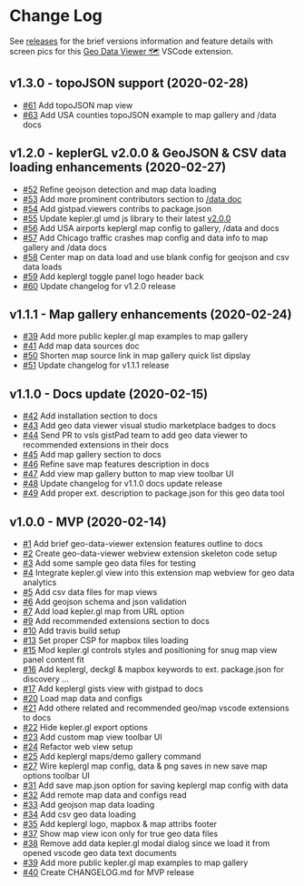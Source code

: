 # Change Log

See [releases](https://github.com/RandomFractals/vscode-vega-viewer/releases)
for the brief versions information and feature details with screen pics for this [Geo Data Viewer 🗺️](https://marketplace.visualstudio.com/items?itemName=RandomFractalsInc.geo-data-viewer) VSCode extension.

## v1.3.0 - topoJSON support (2020-02-28)

- [#61](https://github.com/RandomFractals/geo-data-viewer/issues/61)
Add topoJSON map view
- [#63](https://github.com/RandomFractals/geo-data-viewer/issues/63)
Add USA counties topoJSON example to map gallery and /data docs

## v1.2.0 - keplerGL v2.0.0 & GeoJSON & CSV data loading enhancements (2020-02-27)

- [#52](https://github.com/RandomFractals/geo-data-viewer/issues/52)
Refine geojson detection and map data loading
- [#53](https://github.com/RandomFractals/geo-data-viewer/issues/53)
Add more prominent contributors section to [/data doc](https://github.com/RandomFractals/geo-data-viewer/tree/master/data#contributors)
- [#54](https://github.com/RandomFractals/geo-data-viewer/issues/54)
Add gistpad.viewers contribs to package.json
- [#55](https://github.com/RandomFractals/geo-data-viewer/issues/55)
Update kepler.gl umd js library to their latest [v2.0.0](https://github.com/keplergl/kepler.gl/releases)
- [#56](https://github.com/RandomFractals/geo-data-viewer/issues/56)
Add USA airports keplergl map config to gallery, /data and docs
- [#57](https://github.com/RandomFractals/geo-data-viewer/issues/57)
Add Chicago traffic crashes map config and data info to map gallery and /data docs
- [#58](https://github.com/RandomFractals/geo-data-viewer/issues/58)
Center map on data load and use blank config for geojson and csv data loads
- [#59](https://github.com/RandomFractals/geo-data-viewer/issues/59)
Add keplergl toggle panel logo header back
- [#60](https://github.com/RandomFractals/geo-data-viewer/issues/60)
Update changelog for v1.2.0 release


## v1.1.1 - Map gallery enhancements (2020-02-24)

- [#39](https://github.com/RandomFractals/geo-data-viewer/issues/39)
Add more public kepler.gl map examples to map gallery
- [#41](https://github.com/RandomFractals/geo-data-viewer/issues/41)
Add map data sources doc
- [#50](https://github.com/RandomFractals/geo-data-viewer/issues/50)
Shorten map source link in map gallery quick list dipslay
- [#51](https://github.com/RandomFractals/geo-data-viewer/issues/51)
Update changelog for v1.1.1 release

## v1.1.0 - Docs update (2020-02-15)

- [#42](https://github.com/RandomFractals/geo-data-viewer/issues/42)
Add installation section to docs
- [#43](https://github.com/RandomFractals/geo-data-viewer/issues/43)
Add geo data viewer visual studio marketplace badges to docs
- [#44](https://github.com/RandomFractals/geo-data-viewer/issues/44)
Send PR to vsls gistPad team to add geo data viewer to recommended extensions in their docs
- [#45](https://github.com/RandomFractals/geo-data-viewer/issues/45)
Add map gallery section to docs
- [#46](https://github.com/RandomFractals/geo-data-viewer/issues/46)
Refine save map features description in docs
- [#47](https://github.com/RandomFractals/geo-data-viewer/issues/47)
Add view map gallery button to map view toolbar UI
- [#48](https://github.com/RandomFractals/geo-data-viewer/issues/48)
Update changelog for v1.1.0 docs update release
- [#49](https://github.com/RandomFractals/geo-data-viewer/issues/49)
Add proper ext. description to package.json for this geo data tool

## v1.0.0 - MVP (2020-02-14)

- [#1](https://github.com/RandomFractals/geo-data-viewer/issues/1)
Add brief geo-data-viewer extension features outline to docs
- [#2](https://github.com/RandomFractals/geo-data-viewer/issues/2)
Create geo-data-viewer webview extension skeleton code setup
- [#3](https://github.com/RandomFractals/geo-data-viewer/issues/3)
Add some sample geo data files for testing
- [#4](https://github.com/RandomFractals/geo-data-viewer/issues/4)
Integrate kepler.gl view into this extension map webview for geo data analytics
- [#5](https://github.com/RandomFractals/geo-data-viewer/issues/5)
Add csv data files for map views
- [#6](https://github.com/RandomFractals/geo-data-viewer/issues/6)
Add geojson schema and json validation
- [#7](https://github.com/RandomFractals/geo-data-viewer/issues/7)
Add load kepler.gl map from URL option
- [#9](https://github.com/RandomFractals/geo-data-viewer/issues/9)
Add recommended extensions section to docs
- [#10](https://github.com/RandomFractals/geo-data-viewer/issues/10)
Add travis build setup
- [#13](https://github.com/RandomFractals/geo-data-viewer/issues/13)
Set proper CSP for mapbox tiles loading
- [#15](https://github.com/RandomFractals/geo-data-viewer/issues/15)
Mod kepler.gl controls styles and positioning for snug map view panel content fit
- [#16](https://github.com/RandomFractals/geo-data-viewer/issues/16)
Add keplergl, deckgl & mapbox keywords to ext. package.json for discovery ...
- [#17](https://github.com/RandomFractals/geo-data-viewer/issues/17)
Add keplergl gists view with gistpad to docs
- [#20](https://github.com/RandomFractals/geo-data-viewer/issues/20)
Load map data and configs
- [#21](https://github.com/RandomFractals/geo-data-viewer/issues/21)
Add othere related and recommended geo/map vscode extensions to docs
- [#22](https://github.com/RandomFractals/geo-data-viewer/issues/22)
Hide kepler.gl export options
- [#23](https://github.com/RandomFractals/geo-data-viewer/issues/23)
Add custom map view toolbar UI
- [#24](https://github.com/RandomFractals/geo-data-viewer/issues/24)
Refactor web view setup
- [#25](https://github.com/RandomFractals/geo-data-viewer/issues/25)
Add keplergl maps/demo gallery command
- [#27](https://github.com/RandomFractals/geo-data-viewer/issues/27)
Wire keplergl map config, data & png saves in new save map options toolbar UI
- [#31](https://github.com/RandomFractals/geo-data-viewer/issues/31)
Add save map.json option for saving keplergl map config with data
- [#32](https://github.com/RandomFractals/geo-data-viewer/issues/32)
Add remote map data and configs read
- [#33](https://github.com/RandomFractals/geo-data-viewer/issues/33)
Add geojson map data loading
- [#34](https://github.com/RandomFractals/geo-data-viewer/issues/34)
Add csv geo data loading
- [#35](https://github.com/RandomFractals/geo-data-viewer/issues/35)
Add keplergl logo, mapbox & map attribs footer
- [#37](https://github.com/RandomFractals/geo-data-viewer/issues/37)
Show map view icon only for true geo data files
- [#38](https://github.com/RandomFractals/geo-data-viewer/issues/38)
Remove add data kepler.gl modal dialog since we load it from opened vscode geo data text documents
- [#39](https://github.com/RandomFractals/geo-data-viewer/issues/39)
Add more public kepler.gl map examples to map gallery
- [#40](https://github.com/RandomFractals/geo-data-viewer/issues/40)
Create CHANGELOG.md for MVP release
